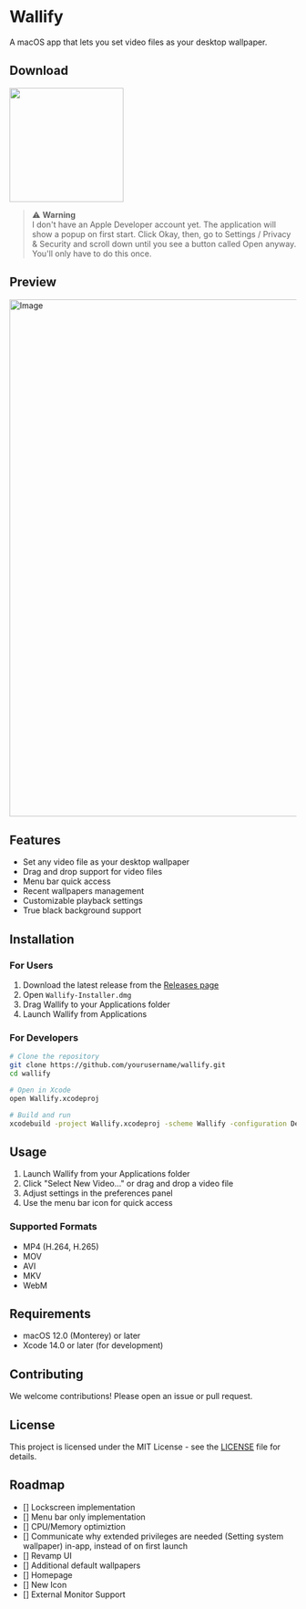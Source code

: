 # Wallify

A macOS app that lets you set video files as your desktop wallpaper.

## Download

<a href="https://github.com/DanielOfosu/Wallify/releases/tag/v0.1.0-alpha" target="_self"><img width="200" src="https://www.adviksoft.com/blog/wp-content/uploads/2023/09/editor_download_mac.png" /></a>

> ⚠️ **Warning**  
> I don't have an Apple Developer account yet. The application will show a popup on first start. Click Okay, then, go to Settings / Privacy & Security and scroll down until you see a button called Open anyway. You'll only have to do this once.

## Preview
<img width="1361" height="907" alt="Image" src="https://github.com/user-attachments/assets/2c944383-20fb-4582-bf79-f08e0f227a58" />

## Features

- Set any video file as your desktop wallpaper
- Drag and drop support for video files
- Menu bar quick access
- Recent wallpapers management
- Customizable playback settings
- True black background support

## Installation

### For Users

1. Download the latest release from the [Releases page](https://github.com/yourusername/wallify/releases)
2. Open `Wallify-Installer.dmg`
3. Drag Wallify to your Applications folder
4. Launch Wallify from Applications

### For Developers

```bash
# Clone the repository
git clone https://github.com/yourusername/wallify.git
cd wallify

# Open in Xcode
open Wallify.xcodeproj

# Build and run
xcodebuild -project Wallify.xcodeproj -scheme Wallify -configuration Debug
```

## Usage

1. Launch Wallify from your Applications folder
2. Click "Select New Video..." or drag and drop a video file
3. Adjust settings in the preferences panel
4. Use the menu bar icon for quick access

### Supported Formats

- MP4 (H.264, H.265)
- MOV
- AVI
- MKV
- WebM

## Requirements

- macOS 12.0 (Monterey) or later
- Xcode 14.0 or later (for development)

## Contributing

We welcome contributions! Please open an issue or pull request.

## License

This project is licensed under the MIT License - see the [LICENSE](LICENSE) file for details.

## Roadmap

- [] Lockscreen implementation
- [] Menu bar only implementation
- [] CPU/Memory optimiztion
- [] Communicate why extended privileges are needed (Setting system wallpaper) in-app, instead of on first launch
- [] Revamp UI
- [] Additional default wallpapers
- [] Homepage
- [] New Icon
- [] External Monitor Support

